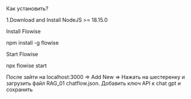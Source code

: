 Как установить?

1.Download and Install NodeJS >= 18.15.0

Install Flowise

npm install -g flowise

Start Flowise

npx flowise start

После зайти на localhost:3000 => Add New => Нажать на шестеренку и загрузить файл RAG_01 chatflow.json. Добавить ключ API к chat gpt и сохранить


